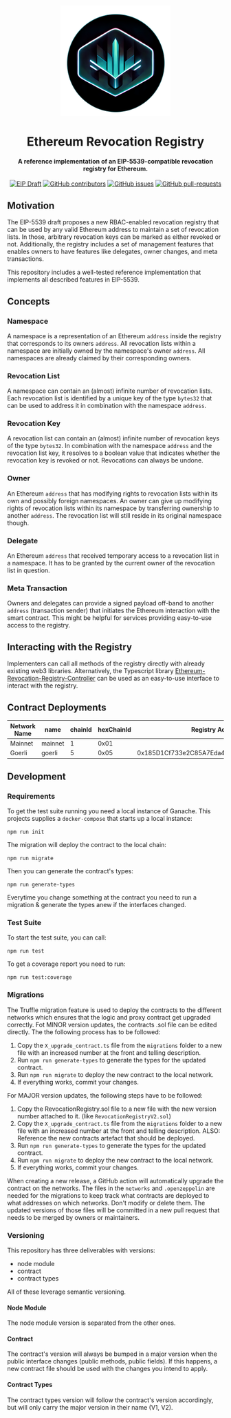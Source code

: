<div align="center">
    <img src="img/logo.png" width="256"/>
</div>

<div align="center">

# Ethereum Revocation Registry

#### A reference implementation of an EIP-5539-compatible revocation registry for Ethereum.

[![EIP Draft](https://img.shields.io/badge/EIP--5539-Draft-blue)](https://github.com/ethereum/EIPs/pull/5539)
[![GitHub contributors](https://badgen.net/github/contributors/spherity/Ethereum-Revocation-Registry)](https://GitHub.com/spherity/Ethereum-Revocation-Registry/graphs/contributors/)
[![GitHub issues](https://img.shields.io/github/issues/spherity/Ethereum-Revocation-Registry)](https://GitHub.com/spherity/Ethereum-Revocation-Registry/issues/)
[![GitHub pull-requests](https://img.shields.io/github/issues-pr/spherity/Ethereum-Revocation-Registry.svg)](https://GitHub.com/spherity/Ethereum-Revocation-Registry/pull/)

</div>

## Motivation

The EIP-5539 draft proposes a new RBAC-enabled revocation registry that can be used by any valid Ethereum address to maintain a set of revocation lists. In those, arbitrary revocation keys can be marked as either revoked or not. Additionally, the registry includes a set of management features that enables owners to have features like delegates, owner changes, and meta transactions.

This repository includes a well-tested reference implementation that implements all described features in EIP-5539.

## Concepts


### Namespace

A namespace is a representation of an Ethereum `address` inside the registry that corresponds to its owners `address`. All revocation lists within a namespace are initially owned by the namespace's owner `address`. All namespaces are already claimed by their corresponding owners.

### Revocation List

A namespace can contain an (almost) infinite number of revocation lists. Each revocation list is identified by a unique key of the type `bytes32` that can be used to address it in combination with the namespace `address`. 

### Revocation Key

A revocation list can contain an (almost) infinite number of revocation keys of the type `bytes32`. In combination with the namespace `address` and the revocation list key, it resolves to a boolean value that indicates whether the revocation key is revoked or not. Revocations can always be undone.

### Owner

An Ethereum `address` that has modifying rights to revocation lists within its own and possibly foreign namespaces. An owner can give up modifying rights of revocation lists within its namespace by transferring ownership to another `address`. The revocation list will still reside in its original namespace though.

### Delegate

An Ethereum `address` that received temporary access to a revocation list in a namespace. It has to be granted by the current owner of the revocation list in question.

### Meta Transaction

Owners and delegates can provide a signed payload off-band to another `address` (transaction sender) that initiates the Ethereum interaction with the smart contract. This might be helpful for services providing easy-to-use access to the registry.

## Interacting with the Registry

Implementers can call all methods of the registry directly with already existing web3 libraries. Alternatively, the Typescript library [Ethereum-Revocation-Registry-Controller](https://github.com/spherity/Ethereum-Revocation-Registry-Controller) can be used as an easy-to-use interface to interact with the registry.

## Contract Deployments

| Network Name | name    | chainId | hexChainId | Registry Address                           | Registry version |
|--------------|---------|---------|------------|--------------------------------------------|------------------|
| Mainnet      | mainnet | 1       | 0x01       |||
| Goerli       | goerli  | 5       | 0x05       | 0x185D1Cf733e2C85A7Eda4f188036baA5b7a11182 | 1.0.0            |

## Development

### Requirements

To get the test suite running you need a local instance of Ganache.
This projects supplies a `docker-compose` that starts up a local instance:

```
npm run init
```

The migration will deploy the contract to the local chain:

```
npm run migrate
```

Then you can generate the contract's types:

```
npm run generate-types
```

Everytime you change something at the contract you need to run a migration & generate the types anew if the interfaces changed.

### Test Suite

To start the test suite, you can call:

```
npm run test
```

To get a coverage report  you need to run:

```
npm run test:coverage
```

### Migrations

The Truffle migration feature is used to deploy the contracts to the different networks which ensures that the logic and proxy contract get upgraded correctly. Fot MINOR version updates, the contracts .sol file can be edited directly. The the following process has to be followed:
1. Copy the `X_upgrade_contract.ts` file from the `migrations` folder to a new file with an increased number at the front and telling description.
2. Run `npm run generate-types` to generate the types for the updated contract.
3. Run `npm run migrate` to deploy the new contract to the local network.
4. If everything works, commit your changes.

For MAJOR version updates, the following steps have to be followed:
1. Copy the RevocationRegistry.sol file to a new file with the new version number attached to it. (like `RevocationRegistryV2.sol`)
2. Copy the `X_upgrade_contract.ts` file from the `migrations` folder to a new file with an increased number at the front and telling description. ALSO: Reference the new contracts artefact that should be deployed.
3. Run `npm run generate-types` to generate the types for the updated contract.
4. Run `npm run migrate` to deploy the new contract to the local network.
5. If everything works, commit your changes.

When creating a new release, a GitHub action will automatically upgrade the contract on the networks. The files in the `networks` and `.openzeppelin` are needed for the migrations to keep track what contracts are deployed to what addresses on which networks. Don't modify or delete them. The updated versions of those files will be committed in a new pull request that needs to be merged by owners or maintainers.
### Versioning

This repository has three deliverables with versions:

* node module
* contract
* contract types

All of these leverage semantic versioning.

#### Node Module
The node module version is separated from the other ones.

#### Contract
The contract's version will always be bumped in a major version when the public interface changes (public methods, public fields).
If this happens, a new contract file should be used with the changes you intend to apply.

#### Contract Types
The contract types version will follow the contract's version accordingly, but will only carry the
major version in their name (V1, V2).